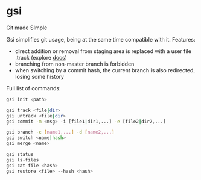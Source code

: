 # gsi
Git made SImple

Gsi simplifies git usage, being at the same time compatible with it.
Features:
  * direct addition or removal from staging area is replaced with a user file .track (explore [docs](https://github.com/volokh0x/gsi/blob/master/docs/track.txt))
  * branching from non-master branch is forbidden
  * when switching by a commit hash, the current branch is also redirected, losing some history

Full list of commands:
``` bash
gsi init <path>

gsi track <file|dir>
gsi untrack <file|dir>
gsi commit -m <msg> -i [file1|dir1,...] -e [file2|dir2,...]

gsi branch -c [name1,...] -d [name2,...]
gsi switch <name|hash>
gsi merge <name>

gsi status
gsi ls-files
gsi cat-file <hash>
gsi restore <file> --hash <hash>
```
